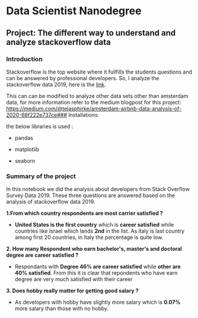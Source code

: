 # Data Scientist Nanodegree

## Project: The different way to understand and analyze stackoverflow data 

### Introduction
Stackoverflow is the top website where it fullfills the students questions and can be answered by professional developers. So, I analyze the stackoverflow data 2019, here is the [link](https://insights.stackoverflow.com/survey). 

This can can be modified to analyze other data sets other than amsterdam data, for more information refer to the medium blogpost for this project: https://medium.com/@tejasphirke/amsterdam-airbnb-data-analysis-of-2020-68f222e737ce### Installations:

the below libraries is used :

* pandas

* matplotlib

* seaborn

### Summary of the project
In this notebook we did the analysis about developers from Stack Overflow Survey Data 2019. These three questions are answered based on the analysis of stackoverflow data 2019.

**1.From which country respondents are most carrier satisfied ?**
* **United States is the first country** which is **career satisfied** while countries like Israel which lands **2nd** in the list. As italy is last country among first 20 countries, in Italy the percentage is quite low. 

**2. How many Respondent who earn bachelor's, master's and doctoral degree are career satisfied ?**
* Respondants with **Degree 46% are career satisfied** while **other are 40% satisfied**. From this it is clear that repondents who have earn degree are very much satisfied with their career 

**3. Does hobby really matter for getting good salary ?**
* As developers with hobby have slightly more salary which is **0.07%** more salary than those with no hobby.
